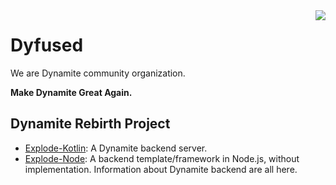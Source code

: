 <img src="https://avatars.githubusercontent.com/u/107759319?s=150&v=4" align="right" />

# Dyfused

We are Dynamite community organization.

**Make Dynamite Great Again.**

## Dynamite Rebirth Project

- [Explode-Kotlin](https://github.com/Dyfused/Explode-Kotlin): A Dynamite backend server.
- [Explode-Node](https://github.com/Dyfused/Explode-Node): A backend template/framework in Node.js, without implementation. Information about Dynamite backend are all here.
